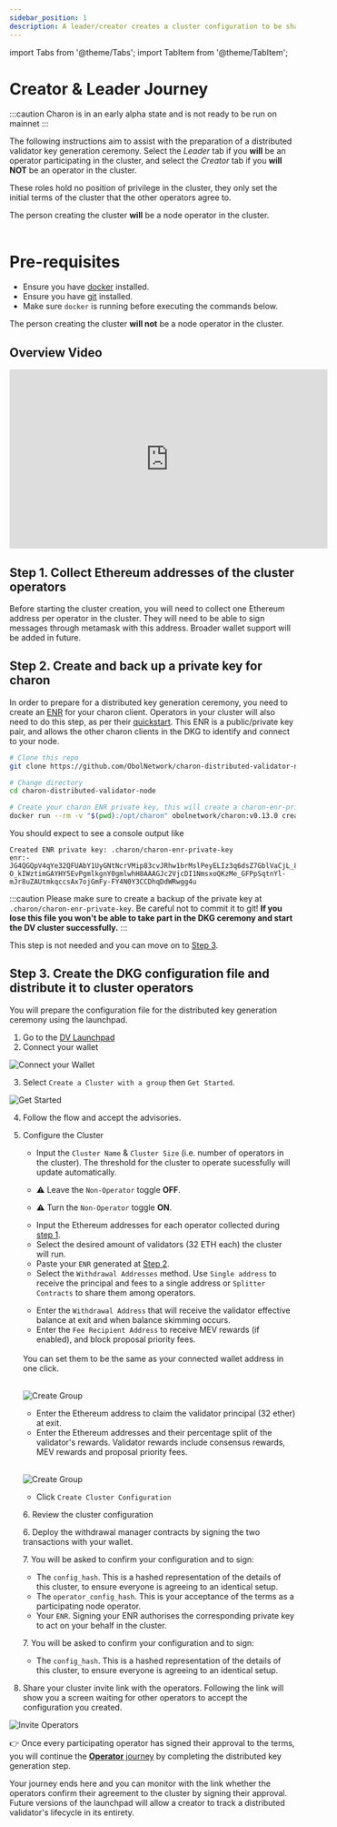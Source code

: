 ```yaml
---
sidebar_position: 1
description: A leader/creator creates a cluster configuration to be shared with operators
---
```

import Tabs from '@theme/Tabs';
import TabItem from '@theme/TabItem';

# Creator & Leader Journey

:::caution
Charon is in an early alpha state and is not ready to be run on mainnet
:::

The following instructions aim to assist with the preparation of a distributed validator key generation ceremony. Select the *Leader* tab if you **will** be an operator participating in the cluster, and select the *Creator* tab if you **will NOT** be an operator in the cluster. 

These roles hold no position of privilege in the cluster, they only set the initial terms of the cluster that the other operators agree to. 

<Tabs groupId="leader-creator">
  <TabItem value="leader" label="Leader" default>
    The person creating the cluster <b>will</b> be a node operator in the cluster.<br /><br />
    <h1>Pre-requisites</h1>
    <ul>
      <li>Ensure you have <a href="https://docs.docker.com/engine/install/" target="_blank">docker</a> installed.</li>
      <li>Ensure you have <a href="https://git-scm.com/downloads" target="_blank">git</a> installed.</li>
      <li>Make sure <code>docker</code> is running before executing the commands below.</li>
    </ul>
  </TabItem>
  <TabItem value="creator" label="Creator">
    The person creating the cluster <b>will not</b> be a node operator in the cluster.
  </TabItem>
</Tabs>

## Overview Video

<p align="center"><iframe width="560" height="315" src="https://www.youtube.com/embed/OK6WE8te33Q" title="YouTube video player" frameborder="0" allow="accelerometer; autoplay; clipboard-write; encrypted-media; gyroscope; picture-in-picture" allowfullscreen></iframe></p>

## Step 1. Collect Ethereum addresses of the cluster operators
Before starting the cluster creation, you will need to collect one Ethereum address per operator in the cluster. They will need to be able to sign messages through metamask with this address. Broader wallet support will be added in future. 

## Step 2. Create and back up a private key for charon

<Tabs groupId="leader-creator">
  <TabItem value="leader" label="Leader" default>

  In order to prepare for a distributed key generation ceremony, you need to create an [ENR](docs/int/faq/errors.mdx#enrs-keys) for your charon client. Operators in your cluster will also need to do this step, as per their [quickstart](./quickstart-group-operator#step-2-create-and-back-up-a-private-key-for-charon). This ENR is a public/private key pair, and allows the other charon clients in the DKG to identify and connect to your node.

  ```sh
  # Clone this repo
  git clone https://github.com/ObolNetwork/charon-distributed-validator-node.git

  # Change directory
  cd charon-distributed-validator-node

  # Create your charon ENR private key, this will create a charon-enr-private-key file in the .charon directory
  docker run --rm -v "$(pwd):/opt/charon" obolnetwork/charon:v0.13.0 create enr
  ```

You should expect to see a console output like

    Created ENR private key: .charon/charon-enr-private-key
    enr:-JG4QGQpV4qYe32QFUAbY1UyGNtNcrVMip83cvJRhw1brMslPeyELIz3q6dsZ7GblVaCjL_8FKQhF6Syg-O_kIWztimGAYHY5EvPgmlkgnY0gmlwhH8AAAGJc2VjcDI1NmsxoQKzMe_GFPpSqtnYl-mJr8uZAUtmkqccsAx7ojGmFy-FY4N0Y3CCDhqDdWRwgg4u

:::caution
Please make sure to create a backup of the private key at `.charon/charon-enr-private-key`. Be careful not to commit it to git! **If you lose this file you won't be able to take part in the DKG ceremony and start the DV cluster successfully.**
:::

  </TabItem>
  <TabItem value="creator" label="Creator">

  This step is not needed and you can move on to [Step 3](#step-3-create-the-dkg-configuration-file-and-distribute-it-to-cluster-operators).

  </TabItem>
</Tabs>

## Step 3. Create the DKG configuration file and distribute it to cluster operators

You will prepare the configuration file for the distributed key generation ceremony using the launchpad.

1. Go to the [DV Launchpad](https://bia.launchpad.obol.tech) 
2. Connect your wallet

  ![Connect your Wallet](/img/Guide01.png)

3. Select `Create a Cluster with a group` then `Get Started`.

  ![Get Started](/img/Guide02.png)

4. Follow the flow and accept the advisories.
5. Configure the Cluster 
    - Input the `Cluster Name` & `Cluster Size` (i.e. number of operators in the cluster). The threshold for the cluster to operate sucessfully will update automatically.
    
    <Tabs groupId="leader-creator">
      <TabItem value="leader" label="Leader" default>
      <ul><li>
    
      ⚠️ Leave the `Non-Operator` toggle <b>OFF</b>.
    
      </li></ul>
      </TabItem>
      <TabItem value="creator" label="Creator">
      <ul><li>
    
    ⚠️ Turn the `Non-Operator` toggle <b>ON</b>.
    
      </li></ul>
      </TabItem>
    </Tabs>

    - Input the Ethereum addresses for each operator collected during [step 1](#step-1-collect-ethereum-addresses-of-the-cluster-operators).
    - Select the desired amount of validators (32 ETH each) the cluster will run.
    - Paste your `ENR` generated at [Step 2](#step-2-create-and-back-up-a-private-key-for-charon).
    - Select the `Withdrawal Addresses` method. Use `Single address` to receive the principal and fees to a single address or `Splitter Contracts` to share them among operators.
    
    <Tabs groupId="withdrawl-method">
     <TabItem value="single" label="Single Address">
      <ul>
      <li>Enter the <code>Withdrawal Address</code> that will receive the validator effective balance at exit and when balance skimming occurs.</li>
      <li>Enter the <code>Fee Recipient Address</code> to receive MEV rewards (if enabled), and block proposal priority fees.</li>
      <br /></ul>
       You can set them to be the same as your connected wallet address in one click.
      <br /><br />

    ![Create Group](/img/Guide03.png)

     </TabItem>
     <TabItem value="splitter" label="Reward Splitter">
       <ul>
      <li>Enter the Ethereum address to claim the validator principal (32 ether) at exit.</li>
      <li>Enter the Ethereum addresses and their percentage split of the validator's rewards. Validator rewards include consensus rewards, MEV rewards and proposal priority fees.</li>
      </ul><br />

      ![Create Group](/img/Guide03-splitter.png)

     </TabItem>
   </Tabs>

    - Click `Create Cluster Configuration`


<Tabs groupId="withdrawl-method">
  <TabItem value="single" label="Single Address">
    <ul>
      6. Review the cluster configuration
    </ul>
  </TabItem>
  <TabItem value="splitter" label="Reward Splitter">
    <ul>6. Deploy the withdrawal manager contracts by signing the two transactions with your wallet.</ul>
  </TabItem>
</Tabs>

<Tabs groupId="leader-creator">
  <TabItem value="leader" label="Leader" default>
    <ul>
      7. You will be asked to confirm your configuration and to sign:
    </ul>
    <ul>
      <ul>
        <li>The <code>config_hash</code>. This is a hashed representation of the details of this cluster, to ensure everyone is agreeing to an identical setup.</li>
        <li>The <code>operator_config_hash</code>. This is your acceptance of the terms as a participating node operator.</li>
        <li>Your <code>ENR</code>. Signing your ENR authorises the corresponding private key to act on your behalf in the cluster.</li>
      </ul>
    </ul>
  </TabItem>
  <TabItem value="creator" label="Creator">
      <ul>
      7. You will be asked to confirm your configuration and to sign:
      </ul>
      <ul>
        <ul>
          <li>The <code>config_hash</code>. This is a hashed representation of the details of this cluster, to ensure everyone is agreeing to an identical setup.</li>
        </ul>
      </ul>
  </TabItem>
</Tabs>

8. Share your cluster invite link with the operators. Following the link will show you a screen waiting for other operators to accept the configuration you created.

  ![Invite Operators](/img/Guide04.png)

<Tabs groupId="leader-creator">
  <TabItem value="leader" label="Leader" default>

  👉 Once every participating operator has signed their approval to the terms, you will continue the [**Operator** journey](./quickstart-group-operator#step-3-run-the-dkg) by completing the distributed key generation step.

  </TabItem>
  <TabItem value="creator" label="Creator">

  Your journey ends here and you can monitor with the link whether the operators confirm their agreement to the cluster by signing their approval. Future versions of the launchpad will allow a creator to track a distributed validator's lifecycle in its entirety.

  </TabItem>
</Tabs>

